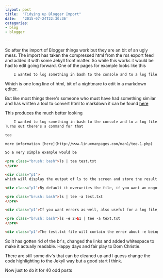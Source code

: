 ```yaml
---
layout: post
title:  "Tidying up Blogger Import"
date:   '2015-07-24T22:30:36'
categories: 
- blog
- blogger

---
```

So after the import of Blogger things work but they are an bit of an ugly mess.  The import has taken the compressed html from the rss export feed and added it with some Jekyll front matter. So while this works it would be had to edit going forward.  One of the pages for example looks like this

``` html
    I wanted to log something in bash to the console and to a log file.<br />Turns out there's a command for that<br /><br />tee<br /><br />more information <a href="http://www.linuxmanpages.com/man1/tee.1.php" target="_blank">here</a><br /><br />So a very simple example would be<br /><br /><pre class="brush: bash">ls | tee test.txt<br /></pre><div class="p1"><br />which will display the output of ls to the screen and store the result in the file test.txt.</div><div class="p1"><br /></div><div class="p1">By default it overwrites the file, if you want an ongoing log use the -a option</div><div class="p1"><br /></div><div class="p1"></div><pre class="brush: bash">ls | tee -a test.txt<br /></pre><div class="p1"><br /></div><div class="p1">If you want errors as well, also useful for a log file, redirect stderr to stdout</div><div class="p1"><br /></div><div class="p1"></div><pre class="brush: bash">ls -e 2&gt;&amp;1 | tee -a text.txt<br /></pre><div class="p1"><br /></div><div class="p1">The test.txt file will contain the error about -e being an invalid option</div>
```

Which is one long line of html, bit of a nightmare to edit in a markdown editor.

But like most things there's someone who must have had something similar and has written a tool to convert html to markdown it can be found [here](https://domchristie.github.io/to-markdown/)

This produces the much better looking

``` html
	I wanted to log something in bash to the console and to a log file.  
Turns out there's a command for that  

tee  

more information [here](http://www.linuxmanpages.com/man1/tee.1.php)  

So a very simple example would be  

<pre class="brush: bash">ls | tee test.txt  
</pre>

<div class="p1">  
which will display the output of ls to the screen and store the result in the file test.txt.</div>

<div class="p1">By default it overwrites the file, if you want an ongoing log use the -a option</div>

<pre class="brush: bash">ls | tee -a test.txt  
</pre>

<div class="p1">If you want errors as well, also useful for a log file, redirect stderr to stdout</div>

<pre class="brush: bash">ls -e 2>&1 | tee -a text.txt  
</pre>

<div class="p1">The test.txt file will contain the error about -e being an invalid option</div>
```

So it has gotten rid of the br's, changed the links and added whitespace to make it actually readable.  Happy days and fair play to Dom Christie.

There are still some div's that can be cleaned up and I guess change the code highlighting to the Jekyll way but a good start I think.

Now just to do it for 40 odd posts